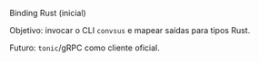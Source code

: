 Binding Rust (inicial)

Objetivo: invocar o CLI `convsus` e mapear saídas para tipos Rust.

Futuro: `tonic`/gRPC como cliente oficial.

